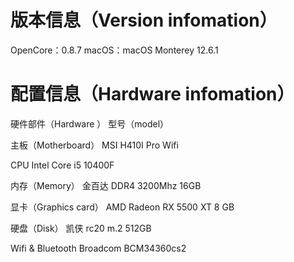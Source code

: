 # 版本信息（Version infomation）
OpenCore：0.8.7
macOS：macOS Monterey 12.6.1

# 配置信息（Hardware infomation）
硬件部件（Hardware ） 型号（model）

主板（Motherboard） MSI H410I Pro Wifi

CPU Intel Core i5 10400F

内存（Memory） 金百达 DDR4 3200Mhz 16GB

显卡（Graphics card） AMD Radeon RX 5500 XT 8 GB

硬盘（Disk） 凯侠 rc20 m.2 512GB

Wifi & Bluetooth Broadcom BCM34360cs2